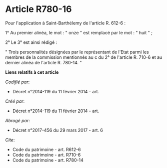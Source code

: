# Article R780-16

Pour l'application à Saint-Barthélemy de l'article R. 612-6 : 

1° Au premier alinéa, le mot : " onze " est remplacé par le mot : " huit " ; 

2° Le 3° est ainsi rédigé : 

" Trois personnalités désignées par le représentant de l'Etat parmi les membres de la commission mentionnés au c du 2° de
l'article R. 710-6 et au dernier alinéa de l'article R. 780-14. "

**Liens relatifs à cet article**

_Codifié par_:

  - Décret n°2014-119 du 11 février 2014 - art.

_Créé par_:

  - Décret n°2014-119 du 11 février 2014 - art.

_Abrogé par_:

  - Décret n°2017-456 du 29 mars 2017 - art. 6

_Cite_:

  - Code du patrimoine - art. R612-6
  - Code du patrimoine - art. R710-6
  - Code du patrimoine - art. R780-14
